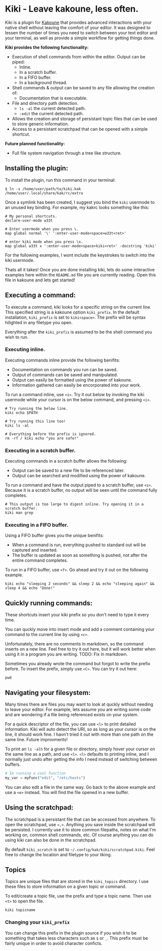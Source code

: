 # Kiki - Leave kakoune, less often.

Kiki is a plugin for [Kakoune](https://github.com/mawww/kakoune) that provides
advanced interactions with your native shell without leaving the comfort of
your editor. It was designed to lessen the number of times you need to switch
between your text editor and your terminal, as well as provide a simple workflow
for getting things done.

**Kiki provides the following functionality:**
 - Execution of shell commands from within the editor. Output can be piped:
   - Inline.
   - In a scratch buffer.
   - In a FIFO buffer.
   - In a background thread.
 - Shell commands & output can be saved to any file allowing the creation of:
   - Documentation that is executable.
 - File and directory path detection.
   - `ls -al` the current detected path.
   - `:edit` the current detected path.
 - Allows the creation and storage of persistant topic files that can be used
   to store generic information.
 - Access to a persistant scratchpad that can be opened with a simple shortcut.

**Future planned functionality:**
 - Full file system navigation through a tree like structure.

## Installing the plugin:
To install the plugin, run this command in your terminal:
```
$ ln -s /home/user/path/to/kiki.kak /home/user/.local/share/kak/rc/extra
```

Once a symlink has been created, I suggest you bind the `kiki` usermode to
an unused key binding. For example, my kakrc looks something like this:
```
# My personal shortcuts.
declare-user-mode w33t

# Enter usermode when you press \.
map global normal '\' ':enter-user-mode<space>w33t<ret>'

# enter kiki mode when you press \x.
map global w33t x ':enter-user-mode<space>kiki<ret>' -docstring 'kiki'
```

For the following examples, I wont include the keystrokes to switch into the
kiki usermode.

Thats all it takes! Once you are done installing kiki, lets do some interactive
examples here within the `README.md` file you are currently reading. Open this
file in kakoune and lets get started!

## Executing a command:

To execute a command, kiki looks for a specific string on the current line. This
specified string is a kakoune option `kiki_prefix`. In the default installation,
`kiki_prefix` is set to `kiki<space>`. The prefix will be syntax hilighted in
any filetype you open.

Everything after the `kiki_prefix` is assumed to be the shell command you wish
to run.

### Executing inline.
Executing commands inline provide the following benifits:
 - Documentation on commands you run can be saved.
 - Output of commands can be saved and manipulated.
 - Output can easily be formatted using the power of kakoune.
 - Information gathered can easily be encorporated into your work.

To run a command inline, use `<i>`. Try it out below by invoking the kiki usermode
while your cursor is on the below command, and pressing `<i>`.
```
# Try running the below line.
kiki echo $PATH

# Try running this line too!
kiki ls -al

# Everything before the prefix is ignored.
rm -rf / kiki echo "you are safe!"
```


### Executing in a scratch buffer.
Executing commands in a scratch buffer allows the following:
 - Output can be saved to a new file to be referenced later.
 - Output can be searched and modified using the power of kakoune.

To run a command and have the output piped to a scratch buffer, use `<s>`. Because
it is a scratch buffer, no output will be seen until the command fully completes.
```
# This output is too large to digest inline. Try opening it in a scratch buffer.
kiki man grep
```


### Executing in a FIFO buffer.

Using a FIFO buffer gives you the unique benifits:
 - When a command is run, everything pushed to standard out will be captured
   and inserted.
 - The buffer is updated as soon as something is pushed, not after the entire
   command completes.

To run in a FIFO buffer, use `<f>`. Go ahead and try it out on the following
example.

```
kiki echo "sleeping 2 seconds" && sleep 2 && echo "sleeping again" && sleep 4 && echo "Done!"
```

## Quickly running commands:

These shortcuts insert your kiki prefix so you don't need to type it every time.

You can quckly move into insert mode and add a comment containing your command
to the current line by using `<c>`.

Unfortunately, there are no comments in markdown, so the command inserts on a
new line. Feel free to try it out here, but it will work better when using it
in a program you are writing.
TODO: Fix in markdown.

Sometimes you already wrote the command but forgot to write the prefix before.
To insert the prefix, simply use `<C>`. You can try it out here:
```
pwd
```


## Navigating your filesystem:

Many times there are files you may want to look at quckly without needing
to leave your editor. For example, lets assume you are writing some code
and are wondering if a file being referenced exists on your system.

For a quick descriptor of the file, you can use `<l>` to print detailed
information. Kiki will auto detect the URI, so as long as your cursor is on
the line, it should work fine. I havn't tried it out with more than one
path on the same line. Future improvments!

To print an `ls -alh` for a given file or directory, simply hover your cursor
on the same line as a path, and use `<l>`. `<l>` defaults to printing inline, and
I normally just undo after getting the info I need instead of switching
between buffers.

```python
# Im running a cool function
my_var = myFunc("edit", "/etc/hosts")

```

You can also edit a file in the same way. Go back to the above example and use
a `<e>` instead. You will find the file opened in a new buffer.

## Using the scratchpad:

The scratchpad is a persistant file that can be accessed from anywhere. To open
the scratchpad, use `<,>`. Anything you save inside the scratchpad will be
persisted. I currently use it to store common filepaths, notes on what I'm
working on, common shell commands, etc. Of course anything you can do using
kiki can also be done in the scratchpad.

By default `kiki_scratch` is set to `~/.config/kak/kiki/scratchpad.kiki`. Feel
free to change the location and filetype to your liking.

## Topics

Topics are unique files that are stored in the `kiki_topics` directory. I use
these files to store information on a given topic or command.

To edit/create a topic file, use the prefix and type a topic name. Then use `<t>`
to open the file.

```
kiki topicname
```

### Changing your `kiki_prefix`
You can change this prefix in the plugin
source if you wish it to be something that takes less characters such as `$` or
`_`. This prefix must be fairly unique in order to avoid character conficts.

